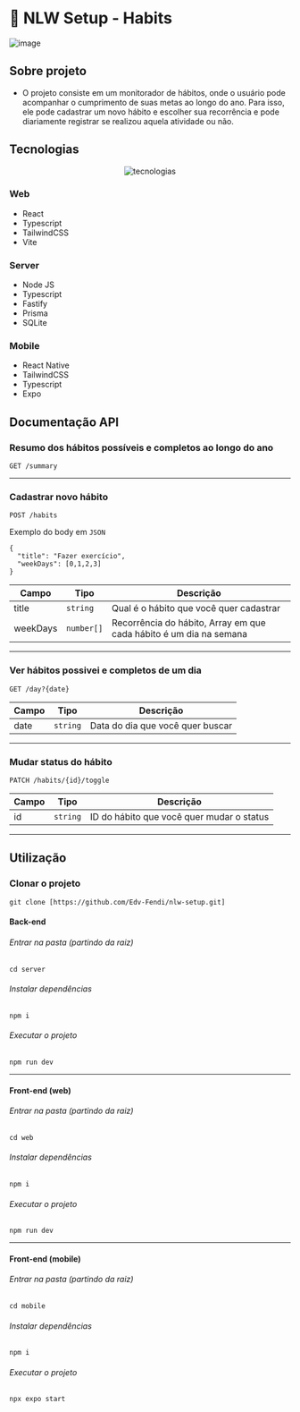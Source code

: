 # 🚀 NLW Setup - Habits

![image](https://user-images.githubusercontent.com/64651224/213896950-cc3fe528-0b2b-427b-aa77-e41c2000fe9a.png)



## Sobre projeto
- O projeto consiste em um monitorador de hábitos, onde o usuário pode acompanhar o cumprimento de suas metas ao longo do ano.
Para isso, ele pode cadastrar um novo hábito e escolher sua recorrência e pode diariamente registrar se realizou aquela atividade ou não.


## Tecnologias
<div align="center"><img src="https://skillicons.dev/icons?i=ts,react,tailwind,nodejs,vite,prisma" alt="tecnologias" /></div>

### Web
- React
- Typescript
- TailwindCSS
- Vite
### Server
- Node JS
- Typescript
- Fastify
- Prisma
- SQLite
### Mobile
- React Native
- TailwindCSS
- Typescript
- Expo


## Documentação API
### Resumo dos hábitos possíveis e completos ao longo do ano
```
GET /summary
```
---
### Cadastrar novo hábito
```
POST /habits
```
Exemplo do body em `JSON`
```
{
  "title": "Fazer exercício",
  "weekDays": [0,1,2,3]
}
```
| Campo    | Tipo       | Descrição                                                          |
| -------- | ---------  | ------------------------------------------------------------------ |
| title    | `string`   | Qual é o hábito que você quer cadastrar                            |
| weekDays | `number[]` | Recorrência do hábito, Array em que cada hábito é um dia na semana |
---

### Ver hábitos possivei e completos de um dia
```
GET /day?{date}
```

| Campo    | Tipo       | Descrição                        |
| -------- | ---------  | -------------------------------- |
| date     | `string`   | Data do dia que você quer buscar |
---
### Mudar status do hábito
```
PATCH /habits/{id}/toggle
```
| Campo    | Tipo       | Descrição                                 |
| -------- | ---------  | ----------------------------------------- |
| id       | `string`   | ID do hábito que você quer mudar o status |
---
## Utilização

### Clonar o projeto
```
git clone [https://github.com/Edv-Fendi/nlw-setup.git]
```

#### Back-end
###### Entrar na pasta (partindo da raiz)
```
cd server
```
###### Instalar dependências
```
npm i
```
###### Executar o projeto
```
npm run dev
```
---
#### Front-end (web)
###### Entrar na pasta (partindo da raiz)
```
cd web
```
###### Instalar dependências
```
npm i
```
###### Executar o projeto
```
npm run dev
```
---
#### Front-end (mobile)
###### Entrar na pasta (partindo da raiz)
```
cd mobile
```
###### Instalar dependências
```
npm i
```
###### Executar o projeto
```
npx expo start
```

